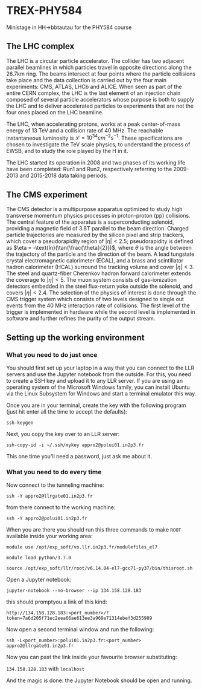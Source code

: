 # TREX-PHY584
Ministage in HH->bbtautau for the PHY584 course 

## The LHC complex
The LHC is a circular particle accelerator. The collider has two adjacent parallel beamlines in which particles travel in opposite directions along the 26.7km ring. The beams intersect at four points where the particle collisions take place and the data collection is carried out by the four main experiments: CMS, ATLAS, LHCb and ALICE. When seen as part of the entire CERN complex, the LHC is the last element of an injection chain composed of several particle accelerators whose purpose is both to supply the LHC and to deliver accelerated particles to experiments that are not the four ones placed on the LHC beamline.

The LHC, when accelerating protons, works at a peak center-of-mass energy of 13 TeV and a collision rate of 40 MHz. The reachable instantaneous luminosity is $\mathcal{L} = 10^{34}cm^{-2}s^{-1}$. These specifications are chosen to investigate the TeV scale physics, to understand the process of EWSB, and to study the role played by the H in it.

The LHC started its operation in 2008 and two phases of its working life have been completed: Run1 and Run2, respectively referring to the 2009-2013 and 2015-2018 data taking periods.

## The CMS experiment
The CMS detector is a multipurpose apparatus optimized to study high transverse momentum physics processes in proton-proton (pp) collisions. The central feature of the apparatus is a superconducting solenoid, providing a magnetic field of 3.8T parallel to the beam direction. Charged particle trajectories are measured by the silicon pixel and strip trackers, which cover a pseudorapidity region of $|\eta| < 2.5$; pseudorapidity is defined as $\eta = -\text{ln}(\tan{\frac{\theta}{2}})$, where $\theta$ is the angle between the trajectory of the particle and the direction of the beam. A lead tungstate crystal electromagnetic calorimeter (ECAL), and a brass and scintillator hadron calorimeter (HCAL) surround the tracking volume and cover $|\eta| < 3$. The steel and quartz-fiber Cherenkov hadron forward calorimeter extends the coverage to $|\eta| < 5$. The muon system consists of gas-ionization detectors embedded in the steel flux-return yoke outside the solenoid, and covers $|\eta| < 2.4$. The selection of the physics of interest is done through the CMS trigger system which consists of two levels designed to single out events from the 40 MHz interaction rate of collisions. The first level of the trigger is implemented in hardware while the second level is implemented in software and further refines the purity of the output stream.

## Setting up the working environment

### What you need to do just once
You should first set up your laptop in a way that you can connect to the LLR servers and use the Jupyter notebook from the outside. For this, you need to create a SSH key and upload it to any LLR server. If you are using an operating system of the Microsoft Windows family, you can install Ubuntu via the Linux Subsystem for Windows and start a terminal emulator this way.

Once you are in your terminal, create the key with the following program (just hit enter all the time to accept the defaults):

  `ssh-keygen`

Next, you copy the key over to an LLR server:

  `ssh-copy-id -i ~/.ssh/mykey appro2@polui01.in2p3.fr`

This one time you'll need a password, just ask me about it.

### What you need to do every time

Now connect to the tunneling machine:

  `ssh -Y appro2@llrgate01.in2p3.fr`

from there connect to the working machine:

  `ssh -Y appro2@polui01.in2p3.fr`

When you are there you should run this three commands to make `ROOT` available inside your working area:

  `module use /opt/exp_soft/vo.llr.in2p3.fr/modulefiles_el7`

  `module load python/3.7.0`

  `source /opt/exp_soft/llr/root/v6.14.04-el7-gcc71-py37/bin/thisroot.sh`

Open a Jupyter notebook:

  `jupyter-notebook --no-browser --ip 134.158.128.183`

this should promptyou a link of this kind:

  `http://134.158.128.183:<port_number>/?token=7a6d205f71ec2eea66ae613ee3a969e71314ebef3d255989`

Now open a second terminal window and run the following:

  `ssh -L<port_number>:polui01.in2p3.fr:<port_number> appro2@llrgate01.in2p3.fr`

Now you can past the link inside your favourite browser substituting:

`134.158.128.183` with `localhost`

And the magic is done: the Jupyter Notebook should be open and running.
